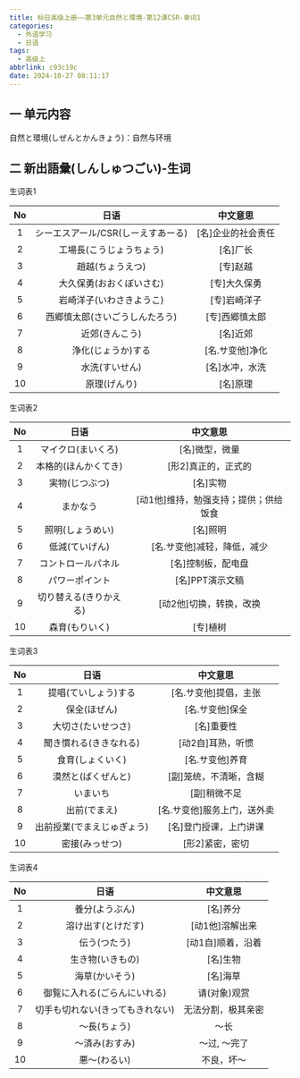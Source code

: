 ```yaml
---
title: 标日高级上册——第3单元自然と環境-第12课CSR-单词1
categories:
  - 外语学习
  - 日语
tags:
  - 高级上
abbrlink: c93c19c
date: 2024-10-27 08:11:17
---
```

## 一 单元内容

自然と環境(しぜんとかんきょう)：自然与环境

<!--more-->

## 二 新出語彙(しんしゅつごい)-生词

生词表1

|  No  |                日语                |      中文意思      |
| :--: | :--------------------------------: | :----------------: |
|  1   | シーエスアール/CSR(しーえすあーる) | [名]企业的社会责任 |
|  2   |      工場長(こうじょうちょう)      |      [名]厂长      |
|  3   |          趙越(ちょうえつ)          |      [专]赵越      |
|  4   |      大久保勇(おおくぼいさむ)      |    [专]大久保勇    |
|  5   |      岩崎洋子(いわさきようこ)      |    [专]岩崎洋子    |
|  6   |   西郷慎太郎(さいごうしんたろう)   |   [专]西郷慎太郎   |
|  7   |           近郊(きんこう)           |      [名]近郊      |
|  8   |         浄化(じょうか)する         |  [名.サ变他]净化   |
|  9   |           水洗(すいせん)           |   [名]水冲，水洗   |
|  10  |            原理(げんり)            |      [名]原理      |

生词表2

|  No  |          日语          |               中文意思                |
| :--: | :--------------------: | :-----------------------------------: |
|  1   |   マイクロ(まいくろ)   |            [名]微型，微量             |
|  2   |  本格的(ほんかくてき)  |          [形2]真正的，正式的          |
|  3   |     実物(じつぶつ)     |               [名]实物                |
|  4   |        まかなう        | [动1他]维持，勉强支持；提供；供给饭食 |
|  5   |    照明(しょうめい)    |               [名]照明                |
|  6   |     低減(ていげん)     |      [名.サ变他]减轻，降低，减少      |
|  7   |   コントロールパネル   |          [名]控制板，配电盘           |
|  8   |     パワーポイント     |            [名]PPT演示文稿            |
|  9   | 切り替える(きりかえる) |        [动2他]切换，转换，改换        |
|  10  |     森育(もりいく)     |               [专]植树                |

生词表3

|  No  |            日语            |          中文意思           |
| :--: | :------------------------: | :-------------------------: |
|  1   |    提唱(ていしょう)する    |    [名.サ变他]提倡，主张    |
|  2   |        保全(ほぜん)        |       [名.サ变他]保全       |
|  3   |     大切さ(たいせつさ)     |         [名]重要性          |
|  4   |   聞き慣れる(ききなれる)   |      [动2自]耳熟，听惯      |
|  5   |      食育(しょくいく)      |       [名.サ变他]养育       |
|  6   |     漠然と(ばくぜんと)     |   [副]笼统，不清晰，含糊    |
|  7   |          いまいち          |        [副]稍微不足         |
|  8   |        出前(でまえ)        | [名.サ变他]服务上门，送外卖 |
|  9   | 出前授業(でまえじゅぎょう) |   [名]登门授课，上门讲课    |
|  10  |       密接(みっせつ)       |       [形2]紧密，密切       |

生词表4

|  No  |               日语               |      中文意思      |
| :--: | :------------------------------: | :----------------: |
|  1   |          養分(ようぶん)          |      [名]养分      |
|  2   |        溶け出す(とけだす)        |  [动1他]溶解出来   |
|  3   |           伝う(つたう)           | [动1自]顺着，沿着  |
|  4   |         生き物(いきもの)         |      [名]生物      |
|  5   |          海草(かいそう)          |      [名]海草      |
|  6   |   御覧に入れる(ごらんにいれる)   |    请(对象)观赏    |
|  7   | 切手も切れない(きってもきれない) | 无法分割，极其亲密 |
|  8   |           ～長(ちょう)           |        ～长        |
|  9   |          ～済み(おすみ)          |    ～过, ～完了    |
|  10  |           悪～(わるい)           |     不良，坏～     |

